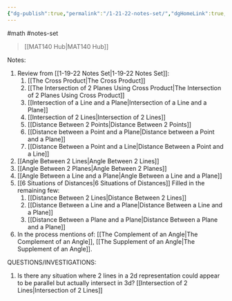 ```yaml
---
{"dg-publish":true,"permalink":"/1-21-22-notes-set/","dgHomeLink":true,"dgPassFrontmatter":false}
---
```


#math #notes-set 
> [[MAT140 Hub|MAT140 Hub]]

Notes:
1. Review from [[1-19-22 Notes Set|1-19-22 Notes Set]]:
	1. [[The Cross Product|The Cross Product]]
	3. [[The Intersection of 2 Planes Using Cross Product|The Intersection of 2 Planes Using Cross Product]]
	4. [[Intersection of a Line and a Plane|Intersection of a Line and a Plane]]
	5. [[Intersection of 2 Lines|Intersection of 2 Lines]]
	6. [[Distance Between 2 Points|Distance Between 2 Points]]
	7. [[Distance between a Point and a Plane|Distance between a Point and a Plane]]
	8. [[Distance Between a Point and a Line|Distance Between a Point and a Line]]
2. [[Angle Between 2 Lines|Angle Between 2 Lines]]
3. [[Angle Between 2 Planes|Angle Between 2 Planes]]	
4. [[Angle Between a Line and a Plane|Angle Between a Line and a Plane]]
5. [[6 Situations of Distances|6 Situations of Distances]] Filled in the remaining few:
	1. [[Distance Between 2 Lines|Distance Between 2 Lines]]
	2. [[Distance Between a Line and a Plane|Distance Between a Line and a Plane]]
	3. [[Distance Between a Plane and a Plane|Distance Between a Plane and a Plane]]
6. In the process mentions of: [[The Complement of an Angle|The Complement of an Angle]], [[The Supplement of an Angle|The Supplement of an Angle]].

QUESTIONS/INVESTIGATIONS:
1. Is there any situation where 2 lines in a 2d representation could appear to be parallel but actually intersect in 3d? [[Intersection of 2 Lines|Intersection of 2 Lines]]